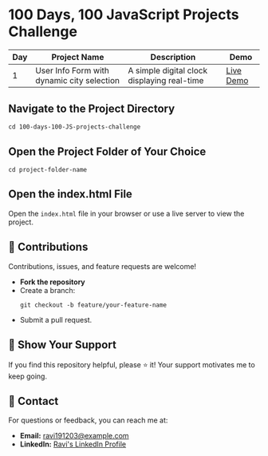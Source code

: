 <h1>100 Days, 100 JavaScript Projects Challenge</h1>
<table>
        <thead>
            <tr>
                <th>Day</th>
                <th>Project Name</th>
                <th>Description</th>
                <th>Demo</th>
            </tr>
        </thead>
        <tbody>
            <tr>
                <td>1</td>
                <td>User Info Form with dynamic city selection</td>
                <td>A simple digital clock displaying real-time</td>
                <td><a href="#">Live Demo</a></td>
            </tr>
            <tr>
            </tbody>
    </table>
  <div class="section">
        <h2>Navigate to the Project Directory</h2>
        <pre><code>cd 100-days-100-JS-projects-challenge</code></pre>
    </div>

  <div class="section">
        <h2>Open the Project Folder of Your Choice</h2>
        <pre><code>cd project-folder-name</code></pre>
    </div>

  <div class="section">
        <h2>Open the index.html File</h2>
        <p>Open the <code>index.html</code> file in your browser or use a live server to view the project.</p>
    </div>

   <div class="section">
        <h2>🙌 Contributions</h2>
        <p>Contributions, issues, and feature requests are welcome!</p>
        <ul>
            <li><strong>Fork the repository</strong></li>
            <li>Create a branch:
                <pre><code>git checkout -b feature/your-feature-name</code></pre>
            </li>
            <li>Submit a pull request.</li>
        </ul>
    </div>

   <div class="section">
        <h2>🌟 Show Your Support</h2>
        <p>If you find this repository helpful, please ⭐ it! Your support motivates me to keep going.</p>
    </div>

   <div class="section">
        <h2>📧 Contact</h2>
        <p>For questions or feedback, you can reach me at:</p>
        <ul>
            <li><strong>Email:</strong> <a href="mailto:ravi191203@example.com">ravi191203@example.com</a></li>
            <li><strong>LinkedIn:</strong> <a href="#">Ravi's LinkedIn Profile</a></li>
        </ul>
    </div>
